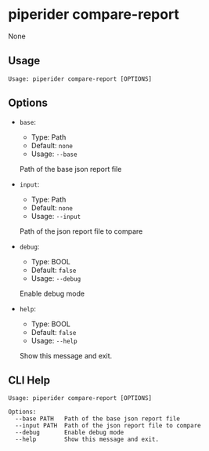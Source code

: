 
# piperider compare-report
None
## Usage
```
Usage: piperider compare-report [OPTIONS]
```
## Options
* `base`: 
  * Type: Path 
  * Default: `none`
  * Usage: `--base`

  Path of the base json report file


* `input`: 
  * Type: Path 
  * Default: `none`
  * Usage: `--input`

  Path of the json report file to compare


* `debug`: 
  * Type: BOOL 
  * Default: `false`
  * Usage: `--debug`

  Enable debug mode


* `help`: 
  * Type: BOOL 
  * Default: `false`
  * Usage: `--help`

  Show this message and exit.


## CLI Help
```
Usage: piperider compare-report [OPTIONS]

Options:
  --base PATH   Path of the base json report file
  --input PATH  Path of the json report file to compare
  --debug       Enable debug mode
  --help        Show this message and exit.
```
